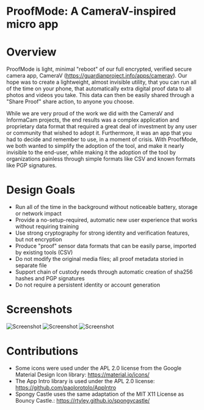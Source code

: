 ProofMode: A CameraV-inspired micro app
========

# Overview

ProofMode is light, minimal "reboot" of our full encrypted, verified secure camera app, CameraV (https://guardianproject.info/apps/camerav). Our hope was to create a lightweight, almost invisible utility, that you can run all of the time on your phone, that automatically extra digital proof data to all photos and videos you take. This data can then be easily shared through a "Share Proof" share action, to anyone you choose.

While we are very proud of the work we did with the CameraV and InformaCam projects, the end results was a complex application and proprietary data format that required a great deal of investment by any user or community that wished to adopt it. Furthermore, it was an app that you had to decide and remember to use, in a moment of crisis. With ProofMode, we both wanted to simplify the adoption of the tool, and make it nearly invisible to the end-user, while making it the adoption of the tool by organizations painless through simple formats like CSV and known formats like PGP signatures.

# Design Goals 

* Run all of the time in the background without noticeable battery, storage or network impact
* Provide a no-setup-required, automatic new user experience that works without requiring training
* Use strong cryptography for strong identity and verification features, but not encryption 
* Produce "proof" sensor data formats that can be easily parse, imported by existing tools (CSV)
* Do not modify the original media files; all proof metadata storied in separate file
* Support chain of custody needs through automatic creation of sha256 hashes and PGP signatures
* Do not require a persistent identity or account generation

# Screenshots

![Screenshot](https://raw.githubusercontent.com/guardianproject/proofmode/master/art/screens/Screenshot_20170222-173854.png)
![Screenshot](https://raw.githubusercontent.com/guardianproject/proofmode/master/art/screens/Screenshot_20170222-174004.png)
![Screenshot](https://raw.githubusercontent.com/guardianproject/proofmode/master/art/screens/Screenshot_20170222-174126.png)

# Contributions

* Some icons were used under the APL 2.0 license from the Google Material Design Icon library: https://material.io/icons/
* The App Intro library is used under the APL 2.0 license: https://github.com/paolorotolo/AppIntro
* Spongy Castle uses the same adaptation of the MIT X11 License as Bouncy Castle.: https://rtyley.github.io/spongycastle/

